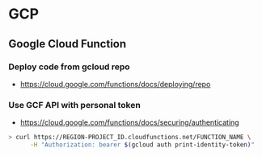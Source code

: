 # GCP

## Google Cloud Function

### Deploy code from gcloud repo
- https://cloud.google.com/functions/docs/deploying/repo

### Use GCF API with personal token 
- https://cloud.google.com/functions/docs/securing/authenticating
```Bash
> curl https://REGION-PROJECT_ID.cloudfunctions.net/FUNCTION_NAME \
      -H "Authorization: bearer $(gcloud auth print-identity-token)"
```
